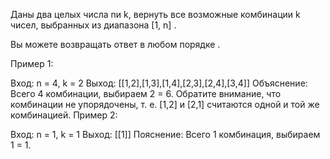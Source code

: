 Даны два целых числа nи k, вернуть все возможные комбинации k чисел, выбранных из диапазона [1, n] .

Вы можете возвращать ответ в любом порядке .

Пример 1:

Вход: n = 4, k = 2
Выход: [[1,2],[1,3],[1,4],[2,3],[2,4],[3,4]]
Объяснение: Всего 4 комбинации, выбираем 2 = 6.
Обратите внимание, что комбинации не упорядочены, т. е. [1,2] и [2,1] считаются одной и той же комбинацией.
Пример 2:

Вход: n = 1, k = 1
Выход: [[1]]
Пояснение: Всего 1 комбинация, выбираем 1 = 1.
